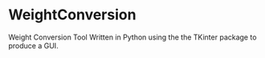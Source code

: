 # WeightConversion
Weight Conversion Tool
Written in Python using the the TKinter package to produce a GUI.
